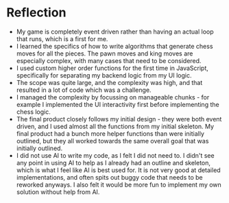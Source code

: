 # Reflection

- My game is completely event driven rather than having an actual loop that runs, which is a first for me.
- I learned the specifics of how to write algorithms that generate chess moves for all the pieces. The pawn moves and king moves are especially complex, with many cases that need to be considered.
- I used custom higher order functions for the first time in JavaScript, specifically for separating my backend logic from my UI logic.
- The scope was quite large, and the complexity was high, and that resulted in a lot of code which was a challenge.
- I managed the complexity by focussing on manageable chunks - for example I implemented the UI interactivity first before implementing the chess logic.
- The final product closely follows my initial design - they were both event driven, and I used almost all the functions from my initial skeleton. My final product had a bunch more helper functions than were initially outlined, but they all worked towards the same overall goal that was initially outlined.
- I did not use AI to write my code, as I felt I did not need to. I didn't see any point in using AI to help as I already had an outline and skeleton, which is what I feel like AI is best used for. It is not very good at detailed implementations, and often spits out buggy code that needs to be reworked anyways. I also felt it would be more fun to implement my own solution without help from AI.